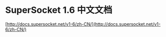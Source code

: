SuperSocket 1.6 中文文档
===========================================================
[http://docs.supersocket.net/v1-6/zh-CN/](http://docs.supersocket.net/v1-6/zh-CN/)

